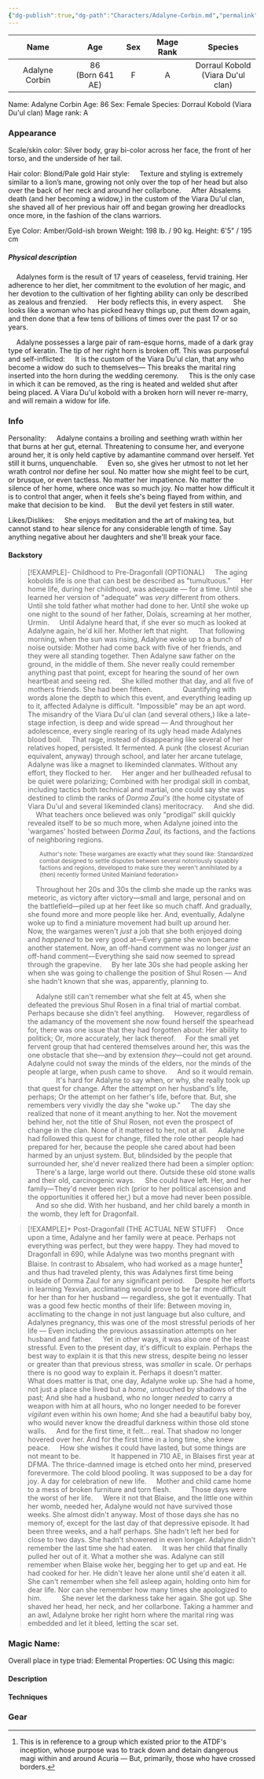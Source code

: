 ```yaml
---
{"dg-publish":true,"dg-path":"Characters/Adalyne-Corbin.md","permalink":"/characters/adalyne-corbin/"}
---
```



|      Name      |         Age         | Sex | Mage Rank |               Species                |
| :------------: | :-----------------: | :-: | :-------: | :----------------------------------: |
| Adalyne Corbin | 86<br>(Born 641 AE) |  F  |     A     | Dorraul Kobold<br>(Viara Du'ul clan) |

Name: Adalyne Corbin 
Age: 86
Sex: Female
Species: Dorraul Kobold (Viara Du'ul clan)
Mage rank: A

### Appearance 
Scale/skin color: Silver body, gray bi-color across her face, the front of her torso, and the underside of her tail.

Hair color: Blond/Pale gold 
Hair style:
$\quad$Texture and styling is extremely similar to a lion’s mane, growing not only over the top of her head but also over the back of her neck and around her collarbone. 
$\quad$After Absalems death (and her becoming a widow,) in the custom of the Viara Du'ul clan, she shaved all of her previous hair off and began growing her dreadlocks once more, in the fashion of the clans warriors. 

Eye Color: Amber/Gold-ish brown
Weight: 198 lb. / 90 kg.
Height: 6'5" / 195 cm
##### Physical description
$\quad$Adalynes form is the result of 17 years of ceaseless, fervid training. Her adherence to her diet, her commitment to the evolution of her magic, and her devotion to the cultivation of her fighting ability can only be described as zealous and frenzied. 
$\quad$Her body reflects this, in every aspect. 
$\quad$She looks like a woman who has picked heavy things up, put them down again, and then done that a few tens of billions of times over the past 17 or so years.

$\quad$Adalyne possesses a large pair of ram-esque horns, made of a dark gray type of keratin. The tip of her right horn is broken off. This was purposeful and self-inflicted:
$\quad$It is the custom of the Viara Du'ul clan, that any who become a widow do such to themselves— This breaks the marital ring inserted into the horn during the wedding ceremony. 
$\quad$This is the only case in which it can be removed, as the ring is heated and welded shut after being placed. A Viara Du'ul kobold with a broken horn will never re-marry, and will remain a widow for life.
### Info

Personality: 
$\quad$Adalyne contains a broiling and seething wrath within her that burns at her gut, eternal. Threatening to consume her, and everyone around her, it is only held captive by adamantine command over herself. Yet still it burns, unquenchable. 
$\quad$Even so, she gives her utmost to not let her wrath control nor define her soul. No matter how she might feel to be curt, or brusque, or even tactless. No matter her impatience. No matter the silence of her home, where once was so much joy. No matter how difficult it is to control that anger, when it feels she's being flayed from within, and make that decision to be kind.
$\quad$But the devil yet festers in still water.

Likes/Dislikes:
$\quad$She enjoys meditation and the art of making tea, but cannot stand to hear silence for any considerable length of time. Say anything negative about her daughters and she'll break your face.
#### Backstory

> [!EXAMPLE]- Childhood to Pre-Dragonfall (OPTIONAL)
> $\quad$The aging kobolds life is one that can best be described as "tumultuous." 
$\quad$Her home life, during her childhood, was adequate — for a time. Until she learned her version of "adequate" was *very* different from others. Until she told father what mother had done to her. Until she woke up one night to the sound of her father, Dolais, screaming at her mother, Urmin.
$\quad$Until Adalyne heard that, if she ever so much as looked at Adalyne again, he'd kill her. Mother left that night. 
$\quad$That following morning, when the sun was rising, Adalyne woke up to a bunch of noise outside: Mother had come back with five of her friends, and they were all standing together. Then Adalyne saw father on the ground, in the middle of them. She never really could remember anything past that point, except for hearing the sound of her own heartbeat and seeing red. 
$\quad$She killed mother that day, and all five of mothers friends. She had been fifteen.
>$\quad$
>$\quad$
>$\quad$Quantifying with words alone the depth to which this event, and everything leading up to it, affected Adalyne is difficult. "Impossible" may be an apt word. The misandry of the Viara Du'ul clan (and several others,) like a late-stage infection, is deep and wide spread — And throughout her adolescence, every single rearing of its ugly head made Adalynes blood boil. 
>$\quad$That rage, instead of disappearing like several of her relatives hoped, persisted. It fermented. A punk (the closest Acurian equivalent, anyway) through school, and later her arcane tutelage, Adalyne was like a magnet to likeminded clanmates. Without any effort, they flocked to her. 
>$\quad$Her anger and her bullheaded refusal to be quiet were polarizing; Combined with her prodigal skill in combat, including tactics both technical and martial, one could say she was destined to climb the ranks of *Dorma Zaul's* (the home citystate of Viara Du'ul and several likeminded clans) meritocracy. 
>$\quad$And she did. 
>$\quad$What teachers once believed was only "prodigal" skill quickly revealed itself to be so much more, when Adalyne joined into the 'wargames' hosted between *Dorma Zaul*, its factions, and the factions of neighboring regions. 
><ul><small> Author's note: These wargames are exactly what they sound like: Standardized combat designed to settle disputes between several notoriously squabbly factions and regions, developed to make sure they weren't annihilated by a (then) recently formed United Mainland federation> </small></ul>
>
>$\quad$Throughout her 20s and 30s the climb she made up the ranks was meteoric, as victory after victory—small and large, personal and on the battlefield—piled up at her feet like so much chaff. And gradually, she found more and more people like her. And, eventually, Adalyne woke up to find a miniature movement had built up around her. 
>$\quad$Now, the wargames weren't *just* a job that she both enjoyed doing and *happened* to be very good at—Every game she won became another statement. Now, an off-hand comment was no longer *just* an off-hand comment—Everything she said now seemed to spread through the grapevine.
>$\quad$By her late 30s she had people asking her when she was going to challenge the position of Shul Rosen — And she hadn't known that she was, apparently, planning to.
>
>$\quad$Adalyne still can't remember what she felt at 45, when she defeated the previous Shul Rosen in a final trial of martial combat. Perhaps because she didn't feel anything. 
>$\quad$However, regardless of the adamancy of the movement she now found herself the spearhead for, there was one issue that they had forgotten about: Her ability to politick; Or, more accurately, her lack thereof. 
>$\quad$For the small yet fervent group that had centered themselves around her, this was the one obstacle that she—and by extension *they*—could not get around. Adalyne could not sway the minds of the elders, nor the minds of the people at large, when push came to shove. 
>$\quad$And so it would remain.
>$\quad$
>$\quad$
>$\quad$It's hard for Adalyne to say when, or why, she really took up that quest for change. After the attempt on her husband's life, perhaps; Or the attempt on her father's life, before that. But, she remembers very vividly the day she "woke up."
>$\quad$The day she realized that none of it meant anything to her. Not the movement behind her, not the title of Shul Rosen, not even the prospect of change in the clan. None of it mattered to her, not at all.
>$\quad$Adalyne had followed this quest for change, filled the role other people had prepared for her, because the people she cared about had been harmed by an unjust system. But, blindsided by the people that surrounded her, she'd never realized there had been a simpler option:
>$\quad$There's a large, large world out there. Outside these old stone walls and their old, carcinogenic ways. 
>$\quad$She could have left. Her, and her family—They'd never been rich (prior to her political ascension and the opportunities it offered her,) but a move had never been possible. 
>$\quad$And so she did. With her husband, and her child barely a month in the womb, they left for Dragonfall.



> [!EXAMPLE]+ Post-Dragonfall (THE ACTUAL NEW STUFF)
>$\quad$Once upon a time, Adalyne and her family were at peace. Perhaps not everything was perfect, but they were happy. They had moved to Dragonfall in 690, while Adalyne was two months pregnant with Blaise. In contrast to Absalem, who had worked as a mage hunter[^1] and thus had traveled plenty, this was Adalynes first time being outside of Dorma Zaul for any significant period. 
>$\quad$Despite her efforts in learning Yexvian, acclimating would prove to be far more difficult for her than for her husband — regardless, she got it eventually. That was a good few hectic months of their life: Between moving in, acclimating to the change in not just language but also culture, and Adalynes pregnancy, this was one of the most stressful periods of her life — Even including the previous assassination attempts on her husband and father.
>$\quad$Yet in other ways, it was also one of the least stressful. Even to the present day, it's difficult to explain. Perhaps the best way to explain it is that this new stress, despite being no lesser or greater than that previous stress, was *smaller* in scale. Or perhaps there is no good way to explain it. Perhaps it doesn't matter.
>$\quad$
>$\quad$What does matter is that, one day, Adalyne woke up. She had a home, not just a place she lived but a *home*, untouched by shadows of the past; And she had a husband, who no longer *needed* to carry a weapon with him at all hours, who no longer needed to be forever *vigilant* even within his own home; And she had a beautiful baby boy, who would never know the dreadful darkness within those old stone walls.
>$\quad$And for the first time, it felt... real. That shadow no longer hovered over her. And for the first time in a long time, she knew peace.
>$\quad$How she wishes it could have lasted, but some things are not meant to be.
>$\quad$
>$\quad$
>$\quad$It happened in 710 AE, in Blaises first year at DFMA. The thrice-damned image is etched onto her mind, preserved forevermore. The cold blood pooling. It was supposed to be a day for joy. A day for celebration of new life. 
>$\quad$Mother and child came home to a mess of broken furniture and torn flesh.
>$\quad$
>$\quad$Those days were the worst of her life.
>$\quad$Were it not that Blaise, and the little one within her womb, needed her, Adalyne would not have survived those weeks. She almost didn't anyway. Most of those days she has no memory of, except for the last day of that depressive episode. It had been three weeks, and a half perhaps. She hadn't left her bed for close to two days. She hadn't showered in even longer. 
>Adalyne didn't remember the last time she had eaten. 
>$\quad$It was her child that finally pulled her out of it. What a mother she was.
>Adalyne can still remember when Blaise woke her, begging her to get up and eat. He had cooked for her. He didn't leave her alone until she'd eaten it all. She can't remember when she fell asleep again, holding onto him for dear life. Nor can she remember how many times she apologized to him. 
>$\quad$
>$\quad$She never let the darkness take her again. She got up. She shaved her head, her neck, and her collarbone. Taking a hammer and an awl, Adalyne broke her right horn where the marital ring was embedded and let it bleed, letting the scar set. 







### Magic Name:
Overall place in type triad:
Elemental Properties:
OC Using this magic:
#### Description


#### Techniques


### Gear








[^1]:This is in reference to a group which existed prior to the ATDF's inception, whose purpose was to track down and detain dangerous magi within and around Acuria — But, primarily, those who have crossed borders.